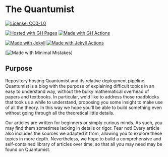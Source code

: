 # The Quantumist

[![License: CC0-1.0](https://img.shields.io/badge/License-CC0_1.0-lightgrey.svg)](http://creativecommons.org/publicdomain/zero/1.0/)

[![Hosted with GH Pages](https://img.shields.io/badge/Hosted_with-GitHub_Pages-blue?logo=github&logoColor=white)](https://pages.github.com/)
[![Made with GH Actions](https://img.shields.io/badge/CI-GitHub_Actions-blue?logo=github-actions&logoColor=white)](https://github.com/features/actions)

[![Made with Jekyll](https://img.shields.io/badge/Jekyll-4.x-blue?logo=jekyll&logoColor=white)](https://jekyllrb.com)
[![Made with Jekyll Actions](https://img.shields.io/badge/Jekyll_Actions-2.x-blue.svg)](https://github.com/marketplace/actions/jekyll-actions)

[![Made with Minimal Mistakes](https://img.shields.io/badge/Made%20with-Minimal%20Mistakes-blue)]

## Purpose

Repository hosting Quantumist and its  relative deployment pipeline. Quantumist is a blog with the purpose of explaining difficult topics in an easy to understand way, without the bulky mathematical overhead of papers and textbooks. In particular, we'd like to address those roadblocks that took us a while to understand, proposing you some insight to make use of all the theory. In this way we hope you'll be able to build something even without going through all the theoretical little details.

Our articles are written for beginners or simply curious minds. As such, you may find them sometimes lacking in details or rigor. Fear not! Every article also includes the sources we adapted it from, allowing you to explore these topics in more depth. Nevertheless, we hope to build a comprehensive and self-contained library of articles over time, so that all you may need may be found on Quantumist.


